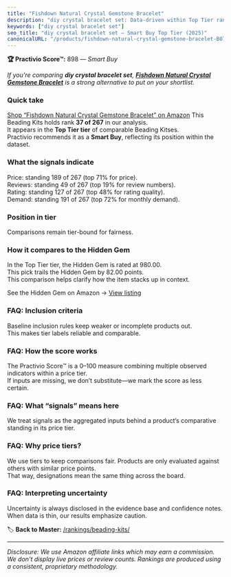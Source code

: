 ```yaml
---
title: "Fishdown Natural Crystal Gemstone Bracelet"
description: "diy crystal bracelet set: Data-driven within Top Tier ranking using the Practivio Score™. Positioned by quality, value, demand, findability, momentum."
keywords: ["diy crystal bracelet set"]
seo_title: "diy crystal bracelet set — Smart Buy Top Tier (2025)"
canonicalURL: "/products/fishdown-natural-crystal-gemstone-bracelet-B07LG4WKSM/"
---
```


**🏆 Practivio Score™:** 898 — _Smart Buy_


*If you're comparing **diy crystal bracelet set**, **[Fishdown Natural Crystal Gemstone Bracelet](https://www.amazon.com/dp/B07LG4WKSM?tag=practivio-20)** is a strong alternative to put on your shortlist.*
### Quick take
[Shop “Fishdown Natural Crystal Gemstone Bracelet” on Amazon](https://www.amazon.com/dp/B07LG4WKSM?tag=practivio-20)
This Beading Kits holds rank **37 of 267** in our analysis.  
It appears in the **Top Tier tier** of comparable Beading Kitses.  
Practivio recommends it as a **Smart Buy**, reflecting its position within the dataset.

### What the signals indicate
Price: standing 189 of 267 (top 71% for price).  
Reviews: standing 49 of 267 (top 19% for review numbers).  
Rating: standing 127 of 267 (top 48% for rating quality).  
Demand: standing 191 of 267 (top 72% for monthly demand).

### Position in tier
Comparisons remain tier-bound for fairness.

### How it compares to the Hidden Gem
In the Top Tier tier, the Hidden Gem is rated at 980.00.  
This pick trails the Hidden Gem by 82.00 points.  
This comparison helps clarify how the item stacks up in context.  

See the Hidden Gem on Amazon → [View listing](https://www.amazon.com/dp/B087WL6JXW?tag=practivio-20)

### FAQ: Inclusion criteria
Baseline inclusion rules keep weaker or incomplete products out.  
This makes tier labels reliable and comparable.

### FAQ: How the score works
The Practivio Score™ is a 0–100 measure combining multiple observed indicators within a price tier.  
If inputs are missing, we don’t substitute—we mark the score as less certain.

### FAQ: What “signals” means here
We treat signals as the aggregated inputs behind a product’s comparative standing in its price tier.

### FAQ: Why price tiers?
We use tiers to keep comparisons fair. Products are only evaluated against others with similar price points.  
That way, designations mean the same thing across the board.

### FAQ: Interpreting uncertainty
Uncertainty is always disclosed in the evidence base and confidence notes.  
When data is thin, our results emphasize caution.


🏷️ **Back to Master:** [/rankings/beading-kits/](/rankings/beading-kits/)

---
_Disclosure: We use Amazon affiliate links which may earn a commission. We don’t display live prices or review counts. Rankings are produced using a consistent, proprietary methodology._
